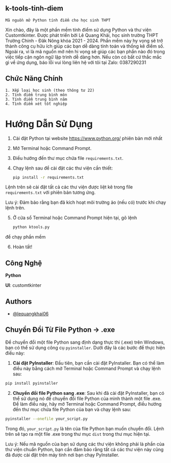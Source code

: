 ## k-tools-tinh-diem
    Mã nguồn mở Python tính điểm cho học sinh THPT

Xin chào, đây là một phần mềm tính điểm sử dụng Python và thư viện Customtkinter. Được phát triển bởi Lê Quang Khải, học sinh trường THPT Trường Chinh - Đăk Nông khóa 2021 - 2024. Phần mềm này hy vọng sẽ trở thành công cụ hữu ích giúp các bạn dễ dàng tính toán và thống kê điểm số. Ngoài ra, vì là mã nguồn mở nên hi vọng sẽ giúp các bạn phần nào đó trong việc tiếp cận ngôn ngữ lập trình dễ dàng hơn. Nếu còn có bất cứ thắc mắc gì về ứng dụng, báo lỗi vui lòng liên hệ với tôi tại Zalo: 0387290231

## Chức Năng Chính
    1. Xếp loại học sinh (theo thông tư 22)
    2. Tính điểm trung bình môn
    3. Tính điểm trung bình năm
    4. Tình điểm xét tốt nghiệp

# Hướng Dẫn Sử Dụng
1. Cài đặt Python tại website https://www.python.org/ phiên bản mới nhất
2. Mở Terminal hoặc Command Prompt.
3. Điều hướng đến thư mục chứa file `requirements.txt`.
4. Chạy lệnh sau để cài đặt các thư viện cần thiết:

    ```bash
    pip install -r requirements.txt
    ```

Lệnh trên sẽ cài đặt tất cả các thư viện được liệt kê trong file `requirements.txt` với phiên bản tương ứng.

Lưu ý: Đảm bảo rằng bạn đã kích hoạt môi trường ảo (nếu có) trước khi chạy lệnh trên.

5. Ở cửa sổ Terminal hoặc Command Prompt hiện tại, gõ lệnh

    ```bash
    python ktools.py
    ```
để chạy phần mềm

6. Hoàn tất!
## Công Nghệ
**Python**

**UI**: customtkinter


## Authors

- [@lequangkhai06](https://www.github.com/lequangkhai06)


## Chuyển Đổi Từ File Python -> .exe

Để chuyển đổi một file Python sang định dạng thực thi (.exe) trên Windows, bạn có thể sử dụng công cụ `pyinstaller`. Dưới đây là các bước để thực hiện điều này:

1. **Cài đặt PyInstaller**: Đầu tiên, bạn cần cài đặt PyInstaller. Bạn có thể làm điều này bằng cách mở Terminal hoặc Command Prompt và chạy lệnh sau:

```bash
pip install pyinstaller
```

2. **Chuyển đổi file Python sang .exe**: Sau khi đã cài đặt PyInstaller, bạn có thể sử dụng nó để chuyển đổi file Python của mình thành một file .exe. Để làm điều này, hãy mở Terminal hoặc Command Prompt, điều hướng đến thư mục chứa file Python của bạn và chạy lệnh sau:

```bash
pyinstaller --onefile your_script.py
```

Trong đó, `your_script.py` là tên của file Python bạn muốn chuyển đổi. Lệnh trên sẽ tạo ra một file .exe trong thư mục `dist` trong thư mục hiện tại.

Lưu ý: Nếu mã nguồn của bạn sử dụng các thư viện không phải là phần của thư viện chuẩn Python, bạn cần đảm bảo rằng tất cả các thư viện này cũng đã được cài đặt trên máy tính nơi bạn chạy PyInstaller.

